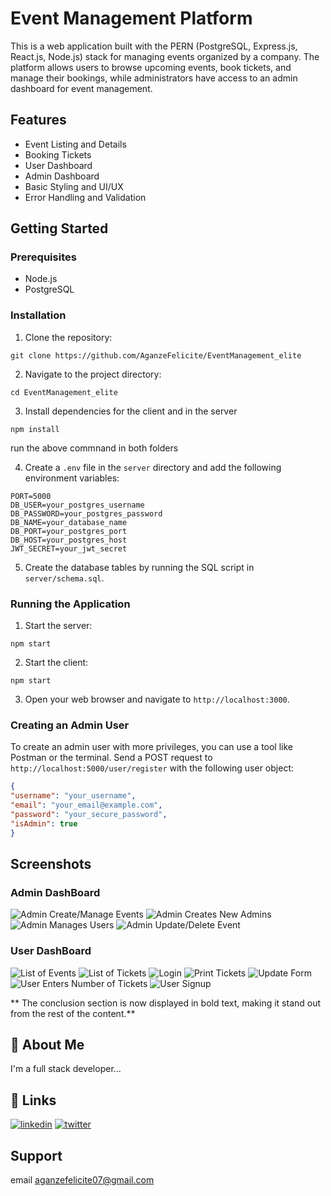 # Event Management Platform

This is a web application built with the PERN (PostgreSQL, Express.js, React.js, Node.js) stack for managing events organized by a company. The platform allows users to browse upcoming events, book tickets, and manage their bookings, while administrators have access to an admin dashboard for event management.

## Features

- Event Listing and Details
- Booking Tickets
- User Dashboard
- Admin Dashboard
- Basic Styling and UI/UX
- Error Handling and Validation

## Getting Started

### Prerequisites

- Node.js
- PostgreSQL

### Installation

1. Clone the repository:
```
git clone https://github.com/AganzeFelicite/EventManagement_elite
```

2. Navigate to the project directory:
 ```
 cd EventManagement_elite
 ```

3. Install dependencies for the client and in the server
```
npm install
```
run the above commnand in both folders

4. Create a `.env` file in the `server` directory and add the following environment variables:
```
PORT=5000
DB_USER=your_postgres_username
DB_PASSWORD=your_postgres_password
DB_NAME=your_database_name
DB_PORT=your_postgres_port
DB_HOST=your_postgres_host
JWT_SECRET=your_jwt_secret
```

5. Create the database tables by running the SQL script in `server/schema.sql`.

### Running the Application

1. Start the server:
```
npm start
```

2. Start the client:
```
npm start
```


3. Open your web browser and navigate to `http://localhost:3000`.

### Creating an Admin User

To create an admin user with more privileges, you can use a tool like Postman or the terminal. Send a POST request to `http://localhost:5000/user/register` with the following user object:

```json
{
"username": "your_username",
"email": "your_email@example.com",
"password": "your_secure_password",
"isAdmin": true
}
```


## Screenshots

### Admin DashBoard
![Admin Create/Manage Events](https://github.com/AganzeFelicite/EventManagement_elite/blob/main/images/admin_create_manage_events.png)
![Admin Creates New Admins](https://github.com/AganzeFelicite/EventManagement_elite/blob/main/images/admin_creates_new_admins.png)
![Admin Manages Users](https://github.com/AganzeFelicite/EventManagement_elite/blob/main/images/admin_manages_users.png)
![Admin Update/Delete Event](https://github.com/AganzeFelicite/EventManagement_elite/blob/main/images/admin_update_delete_envt.png)

### User DashBoard
![List of Events](https://github.com/AganzeFelicite/EventManagement_elite/blob/main/images/listOfEvents_user_side.png)
![List of Tickets](https://github.com/AganzeFelicite/EventManagement_elite/blob/main/images/listOftickets.png)
![Login](https://github.com/AganzeFelicite/EventManagement_elite/blob/main/images/login.png)
![Print Tickets](https://github.com/AganzeFelicite/EventManagement_elite/blob/main/images/printTickets.png)
![Update Form](https://github.com/AganzeFelicite/EventManagement_elite/blob/main/images/updateForm.png)
![User Enters Number of Tickets](https://github.com/AganzeFelicite/EventManagement_elite/blob/main/images/user_enters%20_number_of_tickets.png)
![User Signup](https://github.com/AganzeFelicite/EventManagement_elite/blob/main/images/user_signup.png)



 ** The conclusion section is now displayed in bold text, 
 making it stand out from the rest of the content.**


## 🚀 About Me
I'm a full stack developer...


## 🔗 Links

[![linkedin](https://img.shields.io/badge/linkedin-0A66C2?style=for-the-badge&logo=linkedin&logoColor=white)](https://www.linkedin.com/in/aganzefelicite2021/)
[![twitter](https://img.shields.io/badge/twitter-1DA1F2?style=for-the-badge&logo=twitter&logoColor=white)](https://twitter.com/AganzeFelicite)


## Support
email aganzefelicite07@gmail.com 
